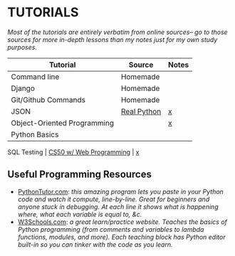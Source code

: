 # TUTORIALS
*Most of the tutorials are entirely verbatim from online sources– go to those sources for more in-depth lessons than my notes just for my own study purposes.*

Tutorial | Source | Notes
---------|--------|-------
Command line | Homemade | 
Django | Homemade | 
Git/Github Commands | Homemade | 
JSON | [Real Python](https://realpython.com/python-json/) | [x](https://github.com/mjs375/Workshop/blob/main/Tutorials/JSON_Tutorial.md)
Object-Oriented Programming | | [x](https://github.com/mjs375/Workshop/blob/main/Tutorials/PY_OOP_Tutorial.md)
Python Basics | 
SQL
Testing | [CS50 w/ Web Programming](https://cs50.harvard.edu/web/2020/notes/7/) | [x](https://github.com/mjs375/Workshop/blob/main/Tutorials/Testing_tutorial.md)

## Useful Programming Resources
- [PythonTutor.com](http://pythontutor.com/): *this amazing program lets you paste in your Python code and watch it compute, line-by-line. Great for beginners and anyone stuck in debugging. At each line it shows what is happening where, what each variable is equal to, &c.*
- [W3Schools.com](https://www.w3schools.com/python/): *a great learn/practice website. Teaches the basics of Python programming (from comments and variables to lambda functions, modules, and more). Each teaching block has Python editor built-in so you can tinker with the code as you learn.*
